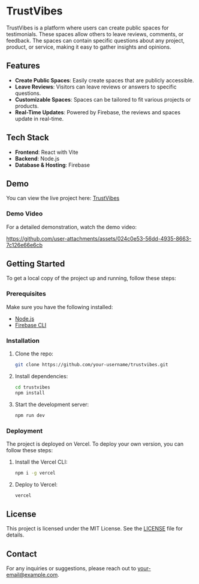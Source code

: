 # TrustVibes

TrustVibes is a platform where users can create public spaces for testimonials. These spaces allow others to leave reviews, comments, or feedback. The spaces can contain specific questions about any project, product, or service, making it easy to gather insights and opinions.

## Features

- **Create Public Spaces**: Easily create spaces that are publicly accessible.
- **Leave Reviews**: Visitors can leave reviews or answers to specific questions.
- **Customizable Spaces**: Spaces can be tailored to fit various projects or products.
- **Real-Time Updates**: Powered by Firebase, the reviews and spaces update in real-time.

## Tech Stack

- **Frontend**: React with Vite
- **Backend**: Node.js
- **Database & Hosting**: Firebase

## Demo

You can view the live project here: [TrustVibes](https://trust-vibes.vercel.app/)

### Demo Video

For a detailed demonstration, watch the demo video:

https://github.com/user-attachments/assets/024c0e53-56dd-4935-8663-7c126e66e6cb


## Getting Started


To get a local copy of the project up and running, follow these steps:

### Prerequisites

Make sure you have the following installed:

- [Node.js](https://nodejs.org/)
- [Firebase CLI](https://firebase.google.com/docs/cli)

### Installation

1. Clone the repo:
    ```bash
    git clone https://github.com/your-username/trustvibes.git
    ```
2. Install dependencies:
    ```bash
    cd trustvibes
    npm install
    ```
3. Start the development server:
    ```bash
    npm run dev
    ```

### Deployment

The project is deployed on Vercel. To deploy your own version, you can follow these steps:

1. Install the Vercel CLI:
    ```bash
    npm i -g vercel
    ```
2. Deploy to Vercel:
    ```bash
    vercel
    ```

## License

This project is licensed under the MIT License. See the [LICENSE](LICENSE) file for details.

## Contact

For any inquiries or suggestions, please reach out to [your-email@example.com](mailto:your-email@example.com).
